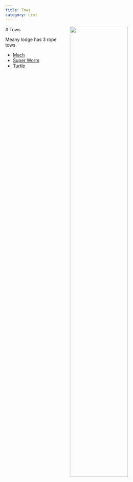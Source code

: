 ```yaml
---
title: Tows
category: List
---
```

<img src="https://raw.githubusercontent.com/MeanyLodge/meanylodge.github.com/assets/img/2020-Rope-Tows.jpeg" align="right" style="width: 60%;">
# Tows

Meany lodge has 3 rope tows.

- [Mach](/Mach)
- [Super Worm](/Super-Worm)
- [Turtle](/Turtle)

